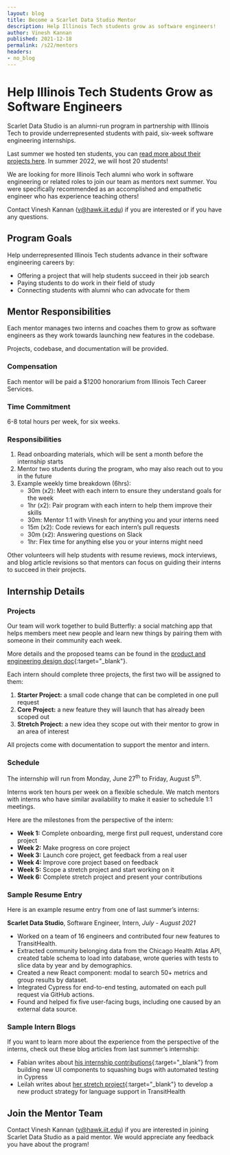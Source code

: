 ```yaml
---
layout: blog
title: Become a Scarlet Data Studio Mentor
description: Help Illinois Tech students grow as software engineers!
author: Vinesh Kannan
published: 2021-12-18
permalink: /s22/mentors
headers:
- no_blog
---
```


# Help Illinois Tech Students Grow as Software Engineers

Scarlet Data Studio is an alumni-run program in partnership with Illinois Tech to provide underrepresented students with paid, six-week software engineering internships.

Last summer we hosted ten students, you can [read more about their projects here](../blog/s21-projects). In summer 2022, we will host 20 students!

We are looking for more Illinois Tech alumni who work in software engineering or related roles to join our team as mentors next summer. You were specifically recommended as an accomplished and empathetic engineer who has experience teaching others!

Contact Vinesh Kannan (v@hawk.iit.edu) if you are interested or if you have any questions.

## Program Goals

Help underrepresented Illinois Tech students advance in their software engineering careers by:

- Offering a project that will help students succeed in their job search
- Paying students to do work in their field of study
- Connecting students with alumni who can advocate for them

## Mentor Responsibilities

Each mentor manages two interns and coaches them to grow as software engineers as they work towards launching new features in the codebase.

Projects, codebase, and documentation will be provided. 

### Compensation

Each mentor will be paid a $1200 honorarium from Illinois Tech Career Services.

### Time Commitment

6-8 total hours per week, for six weeks.

### Responsibilities

1. Read onboarding materials, which will be sent a month before the internship starts
2. Mentor two students during the program, who may also reach out to you in the future
3. Example weekly time breakdown (6hrs):
    - 30m (x2): Meet with each intern to ensure they understand goals for the week
    - 1hr (x2): Pair program with each intern to help them improve their skills
    - 30m: Mentor 1:1 with Vinesh for anything you and your interns need
    - 15m (x2): Code reviews for each intern’s pull requests
    - 30m (x2): Answering questions on Slack
    - 1hr: Flex time for anything else you or your interns might need

Other volunteers will help students with resume reviews, mock interviews, and blog article revisions so that mentors can focus on guiding their interns to succeed in their projects.

## Internship Details

### Projects

Our team will work together to build Butterfly: a social matching app that helps members meet new people and learn new things by pairing them with someone in their community each week.

More details and the proposed teams can be found in the [product and engineering design doc](https://docs.google.com/document/d/1X_RHbXHpLTzLspmzhQ2klwR37ELQBq5CaEYkF4KTLdQ/edit?usp=sharing){:target="_blank"}.

Each intern should complete three projects, the first two will be assigned to them:

1. **Starter Project:** a small code change that can be completed in one pull request
2. **Core Project:** a new feature they will launch that has already been scoped out
3. **Stretch Project:** a new idea they scope out with their mentor to grow in an area of interest

All projects come with documentation to support the mentor and intern.

### Schedule

The internship will run from Monday, June 27<sup>th</sup> to Friday, August 5<sup>th</sup>.

Interns work ten hours per week on a flexible schedule. We match mentors with interns who have similar availability to make it easier to schedule 1:1 meetings.

Here are the milestones from the perspective of the intern:

- **Week 1:** Complete onboarding, merge first pull request, understand core project
- **Week 2:** Make progress on core project
- **Week 3:** Launch core project, get feedback from a real user
- **Week 4:** Improve core project based on feedback
- **Week 5:** Scope a stretch project and start working on it
- **Week 6:** Complete stretch project and present your contributions

### Sample Resume Entry

Here is an example resume entry from one of last summer’s interns:

**Scarlet Data Studio**, Software Engineer, Intern, _July - August 2021_

- Worked on a team of 16 engineers and contributed four new features to TransitHealth.
- Extracted community belonging data from the Chicago Health Atlas API, created table schema to load into database, wrote queries with tests to slice data by year and by demographics.
- Created a new React component: modal to search 50+ metrics and group results by dataset.
- Integrated Cypress for end-to-end testing, automated on each pull request via GitHub actions.
- Found and helped fix five user-facing bugs, including one caused by an external data source.

### Sample Intern Blogs

If you want to learn more about the experience from the perspective of the interns, check out these blog articles from last summer’s internship:

- Fabian writes about [his internship contributions](https://fabrego524.github.io/PersonalWebsite/Blog/index.html){:target="_blank"} from building new UI components to squashing bugs with automated testing in Cypress
- Leilah writes about [her stretch project](https://alkatoutl.github.io/blog/stretchproject){:target="_blank"} to develop a new product strategy for language support in TransitHealth

## Join the Mentor Team

Contact Vinesh Kannan (v@hawk.iit.edu) if you are interested in joining Scarlet Data Studio as a paid mentor. We would appreciate any feedback you have about the program!
